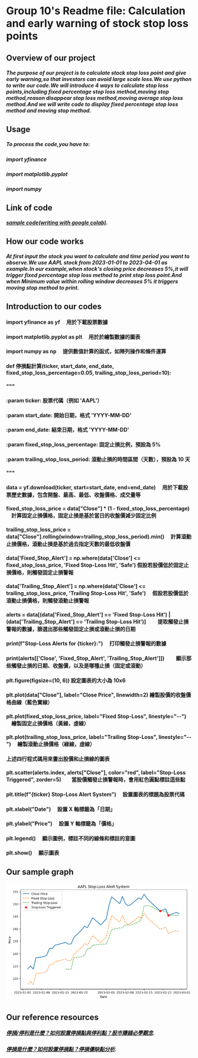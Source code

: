 # Group 10's Readme file: Calculation and early warning of stock stop loss points

## Overview of our project
##### The purpose of our project is to calculate stock stop loss point and give early warning,so that investors can avoid large scale loss.We use python to write our code.We will introduce 4 ways to calculate stop loss points,including **fixed percentage stop loss method,moving stop method,reason disappear stop loss method,moving average stop loss method**.And we will write code to display **fixed percentage stop loss method and moving stop method**.

## Usage
##### To process the code,you have to:
##### import yfinance
##### import matplotlib.pyplot
##### import numpy 

## Link of code
##### [sample code(writing with google colab)](https://colab.research.google.com/drive/15Mct6zQCICH-HlnkSSqYgKHWxnMIBvz7?usp=sharing).

## How our code works
##### At first input the stock you want to calculate and time period you want to observe.We use **AAPL** stock from 2023-01-01 to 2023-04-01 as example.In our example,when stock's closing price decreases 5%,it will trigger fixed percentage stop loss method to print stop loss point.And when Minimum value within rolling window decreases 5% it triggers moving stop method to print.

## Introduction to our codes
#### import yfinance as yf 　用於下載股票數據 
#### import matplotlib.pyplot as plt 　用於於繪製數據的圖表
#### import numpy as np  　提供數值計算的函式，如陣列操作和條件運算
####     
#### def 停損點計算(ticker, start_date, end_date, fixed_stop_loss_percentage=0.05, trailing_stop_loss_period=10):
####    """
####    :param ticker: 股票代碼（例如 'AAPL'）
####    :param start_date: 開始日期，格式 'YYYY-MM-DD'
####    :param end_date: 結束日期，格式 'YYYY-MM-DD'
####    :param fixed_stop_loss_percentage: 固定止損比例，預設為 5%
####    :param trailing_stop_loss_period: 滾動止損的時間區間（天數），預設為 10 天
####    """

####    data = yf.download(ticker, start=start_date, end=end_date)  　用於下載股票歷史數據，包含開盤、最高、最低、收盤價格、成交量等

####    fixed_stop_loss_price = data["Close"] * (1 - fixed_stop_loss_percentage)  　計算固定止損價格，固定止損是基於當日的收盤價減少固定比例

####    trailing_stop_loss_price = data["Close"].rolling(window=trailing_stop_loss_period).min()  　計算滾動止損價格，滾動止損是基於過去指定天數的最低收盤價

####    data['Fixed_Stop_Alert'] = np.where(data['Close'] <= fixed_stop_loss_price, 'Fixed Stop-Loss Hit', 'Safe')  假設若股價低於固定止損價格，則觸發固定止損警報

####    data['Trailing_Stop_Alert'] = np.where(data['Close'] <= trailing_stop_loss_price, 'Trailing Stop-Loss Hit', 'Safe')  　假設若股價低於滾動止損價格，則觸發滾動止損警報

####    alerts = data[(data['Fixed_Stop_Alert'] == 'Fixed Stop-Loss Hit') | (data['Trailing_Stop_Alert'] == 'Trailing Stop-Loss Hit')] 　　提取觸發止損警報的數據，篩選出那些觸發固定止損或滾動止損的日期

####    print(f"Stop-Loss Alerts for {ticker}:")　 打印觸發止損警報的數據
####    print(alerts[['Close', 'Fixed_Stop_Alert', 'Trailing_Stop_Alert']])　　 顯示那些觸發止損的日期、收盤價，以及是哪種止損（固定或滾動）

    
####    plt.figure(figsize=(10, 6))   設定圖表的大小為 10x6
####    plt.plot(data["Close"], label="Close Price", linewidth=2)   繪製股價的收盤價格曲線（藍色實線）
####    plt.plot(fixed_stop_loss_price, label="Fixed Stop-Loss", linestyle="--")  　繪製固定止損價格（黃線，虛線）
####    plt.plot(trailing_stop_loss_price, label="Trailing Stop-Loss", linestyle="--")   　繪製滾動止損價格（綠線，虛線）
####    上述四行程式碼用來畫出股價和止損線的圖表
    
####    plt.scatter(alerts.index, alerts["Close"], color="red", label="Stop-Loss Triggered", zorder=5)　　當股價觸發止損警報時，會用紅色圓點標註這些點

####    plt.title(f"{ticker} Stop-Loss Alert System")  　設置圖表的標題為股票代碼
####    plt.xlabel("Date")   　設置 X 軸標籤為「日期」
####    plt.ylabel("Price")   　設置 Y 軸標籤為「價格」
####    plt.legend()   　顯示圖例，標註不同的線條和標註的意圖
####   plt.show()   　顯示圖表




## Our sample graph
![image](https://github.com/Jameshsu226/skills-copilot-codespaces-vscode/blob/main/.github/%E4%B8%8B%E8%BC%89%20(3).png)

## Our reference resources
##### [停損/停利是什麼？如何設置停損點與停利點？股市賺錢必學觀念](https://finguider.cc/Article/ArticleIndex/726).
##### [停損是什麼？如何設置停損點？停損優缺點分析](https://rich01.com/stop-loss-point/).
